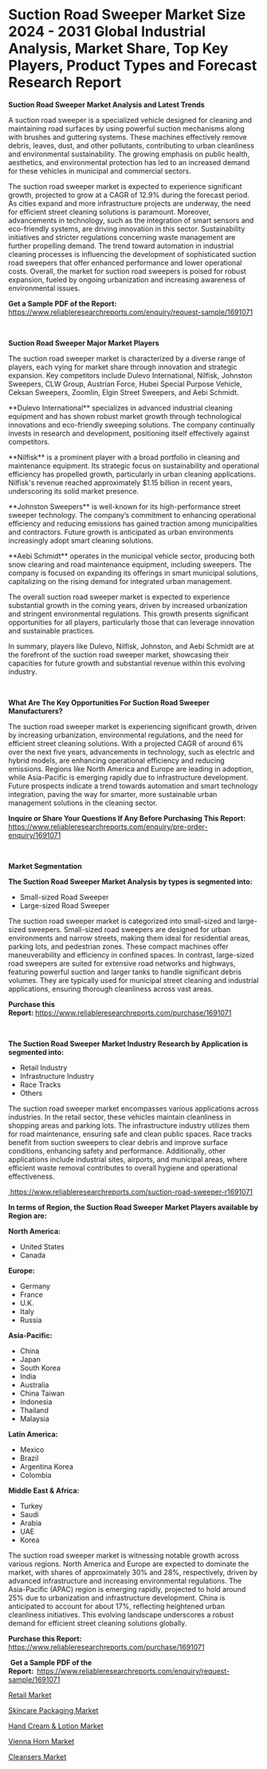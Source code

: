 <p><h1>Suction Road Sweeper Market Size 2024 - 2031 Global Industrial Analysis, Market Share, Top Key Players, Product Types and Forecast Research Report</h1></p><p><strong>Suction Road Sweeper Market Analysis and Latest Trends</strong></p>
<p><p>A suction road sweeper is a specialized vehicle designed for cleaning and maintaining road surfaces by using powerful suction mechanisms along with brushes and guttering systems. These machines effectively remove debris, leaves, dust, and other pollutants, contributing to urban cleanliness and environmental sustainability. The growing emphasis on public health, aesthetics, and environmental protection has led to an increased demand for these vehicles in municipal and commercial sectors.</p><p>The suction road sweeper market is expected to experience significant growth, projected to grow at a CAGR of 12.9% during the forecast period. As cities expand and more infrastructure projects are underway, the need for efficient street cleaning solutions is paramount. Moreover, advancements in technology, such as the integration of smart sensors and eco-friendly systems, are driving innovation in this sector. Sustainability initiatives and stricter regulations concerning waste management are further propelling demand. The trend toward automation in industrial cleaning processes is influencing the development of sophisticated suction road sweepers that offer enhanced performance and lower operational costs. Overall, the market for suction road sweepers is poised for robust expansion, fueled by ongoing urbanization and increasing awareness of environmental issues.</p></p>
<p><strong>Get a Sample PDF of the Report:&nbsp;</strong> <a href="https://www.reliableresearchreports.com/enquiry/request-sample/1691071?utm_campaign=1692&utm_medium=2&utm_source=Github&utm_content=ia&utm_term=17102024&utm_id=suction-road-sweeper">https://www.reliableresearchreports.com/enquiry/request-sample/1691071</a></p>
<p>&nbsp;</p>
<p><strong>Suction Road Sweeper Major Market Players</strong></p>
<p><p>The suction road sweeper market is characterized by a diverse range of players, each vying for market share through innovation and strategic expansion. Key competitors include Dulevo International, Nilfisk, Johnston Sweepers, CLW Group, Austrian Force, Hubei Special Purpose Vehicle, Ceksan Sweepers, Zoomlin, Elgin Street Sweepers, and Aebi Schmidt.</p><p>**Dulevo International** specializes in advanced industrial cleaning equipment and has shown robust market growth through technological innovations and eco-friendly sweeping solutions. The company continually invests in research and development, positioning itself effectively against competitors.</p><p>**Nilfisk** is a prominent player with a broad portfolio in cleaning and maintenance equipment. Its strategic focus on sustainability and operational efficiency has propelled growth, particularly in urban cleaning applications. Nilfisk's revenue reached approximately $1.15 billion in recent years, underscoring its solid market presence.</p><p>**Johnston Sweepers** is well-known for its high-performance street sweeper technology. The company’s commitment to enhancing operational efficiency and reducing emissions has gained traction among municipalities and contractors. Future growth is anticipated as urban environments increasingly adopt smart cleaning solutions.</p><p>**Aebi Schmidt** operates in the municipal vehicle sector, producing both snow clearing and road maintenance equipment, including sweepers. The company is focused on expanding its offerings in smart municipal solutions, capitalizing on the rising demand for integrated urban management.</p><p>The overall suction road sweeper market is expected to experience substantial growth in the coming years, driven by increased urbanization and stringent environmental regulations. This growth presents significant opportunities for all players, particularly those that can leverage innovation and sustainable practices.</p><p>In summary, players like Dulevo, Nilfisk, Johnston, and Aebi Schmidt are at the forefront of the suction road sweeper market, showcasing their capacities for future growth and substantial revenue within this evolving industry.</p></p>
<p>&nbsp;</p>
<p><strong>What Are The Key Opportunities For Suction Road Sweeper Manufacturers?</strong></p>
<p><p>The suction road sweeper market is experiencing significant growth, driven by increasing urbanization, environmental regulations, and the need for efficient street cleaning solutions. With a projected CAGR of around 6% over the next five years, advancements in technology, such as electric and hybrid models, are enhancing operational efficiency and reducing emissions. Regions like North America and Europe are leading in adoption, while Asia-Pacific is emerging rapidly due to infrastructure development. Future prospects indicate a trend towards automation and smart technology integration, paving the way for smarter, more sustainable urban management solutions in the cleaning sector.</p></p>
<p><strong>Inquire or Share Your Questions If Any Before Purchasing This Report:</strong> <a href="https://www.reliableresearchreports.com/enquiry/pre-order-enquiry/1691071?utm_campaign=1692&utm_medium=2&utm_source=Github&utm_content=ia&utm_term=17102024&utm_id=suction-road-sweeper">https://www.reliableresearchreports.com/enquiry/pre-order-enquiry/1691071</a></p>
<p>&nbsp;</p>
<p><strong>Market Segmentation</strong></p>
<p><strong>The Suction Road Sweeper Market Analysis by types is segmented into:</strong></p>
<p><ul><li>Small-sized Road Sweeper</li><li>Large-sized Road Sweeper</li></ul></p>
<p><p>The suction road sweeper market is categorized into small-sized and large-sized sweepers. Small-sized road sweepers are designed for urban environments and narrow streets, making them ideal for residential areas, parking lots, and pedestrian zones. These compact machines offer maneuverability and efficiency in confined spaces. In contrast, large-sized road sweepers are suited for extensive road networks and highways, featuring powerful suction and larger tanks to handle significant debris volumes. They are typically used for municipal street cleaning and industrial applications, ensuring thorough cleanliness across vast areas.</p></p>
<p><strong>Purchase this Report:&nbsp;</strong><a href="https://www.reliableresearchreports.com/purchase/1691071?utm_campaign=1692&utm_medium=2&utm_source=Github&utm_content=ia&utm_term=17102024&utm_id=suction-road-sweeper">https://www.reliableresearchreports.com/purchase/1691071</a></p>
<p>&nbsp;</p>
<p><strong>The Suction Road Sweeper Market Industry Research by Application is segmented into:</strong></p>
<p><ul><li>Retail Industry</li><li>Infrastructure Industry</li><li>Race Tracks</li><li>Others</li></ul></p>
<p><p>The suction road sweeper market encompasses various applications across industries. In the retail sector, these vehicles maintain cleanliness in shopping areas and parking lots. The infrastructure industry utilizes them for road maintenance, ensuring safe and clean public spaces. Race tracks benefit from suction sweepers to clear debris and improve surface conditions, enhancing safety and performance. Additionally, other applications include industrial sites, airports, and municipal areas, where efficient waste removal contributes to overall hygiene and operational effectiveness.</p></p>
<p><a href="https://www.reliableresearchreports.com/suction-road-sweeper-r1691071?utm_campaign=1692&utm_medium=2&utm_source=Github&utm_content=ia&utm_term=17102024&utm_id=suction-road-sweeper">&nbsp;https://www.reliableresearchreports.com/suction-road-sweeper-r1691071</a></p>
<p><strong>In terms of Region, the Suction Road Sweeper Market Players available by Region are:</strong></p>
<p>
    <p> <strong> North America: </strong>
        <ul>
            <li>United States</li>
            <li>Canada</li>
        </ul>
        </p> 
    <p> <strong> Europe: </strong>
        <ul>
            <li>Germany</li>
            <li>France</li>
            <li>U.K.</li>
            <li>Italy</li>
            <li>Russia</li>
        </ul>
        </p> 
    <p> <strong> Asia-Pacific: </strong>
        <ul>
            <li>China</li>
            <li>Japan</li>
            <li>South Korea</li>
            <li>India</li>
            <li>Australia</li>
            <li>China Taiwan</li>
            <li>Indonesia</li>
            <li>Thailand</li>
            <li>Malaysia</li>
        </ul>
        </p> 
    <p> <strong> Latin America: </strong>
        <ul>
            <li>Mexico</li>
            <li>Brazil</li>
            <li>Argentina Korea</li>
            <li>Colombia</li>
        </ul>
        </p> 
    <p> <strong> Middle East & Africa: </strong>
        <ul>
            <li>Turkey</li>
            <li>Saudi</li>
            <li>Arabia</li>
            <li>UAE</li>
            <li>Korea</li>
        </ul>
    </p>
    </p>
<p><p>The suction road sweeper market is witnessing notable growth across various regions. North America and Europe are expected to dominate the market, with shares of approximately 30% and 28%, respectively, driven by advanced infrastructure and increasing environmental regulations. The Asia-Pacific (APAC) region is emerging rapidly, projected to hold around 25% due to urbanization and infrastructure development. China is anticipated to account for about 17%, reflecting heightened urban cleanliness initiatives. This evolving landscape underscores a robust demand for efficient street cleaning solutions globally.</p></p>
<p><strong>Purchase this Report: </strong><a href="https://www.reliableresearchreports.com/purchase/1691071?utm_campaign=1692&utm_medium=2&utm_source=Github&utm_content=ia&utm_term=17102024&utm_id=suction-road-sweeper">https://www.reliableresearchreports.com/purchase/1691071</a></p>
<p>&nbsp;<strong>Get a Sample PDF of the Report:&nbsp;&nbsp;</strong><a href="https://www.reliableresearchreports.com/enquiry/request-sample/1691071?utm_campaign=1692&utm_medium=2&utm_source=Github&utm_content=ia&utm_term=17102024&utm_id=suction-road-sweeper">https://www.reliableresearchreports.com/enquiry/request-sample/1691071</a></p>
<p><strong></strong></p>
<p><p><a href="https://www.linkedin.com/pulse/retail-market-size-share-analysis-growth-trends-forecasts-0rrzc?utm_campaign=1692&utm_medium=2&utm_source=Github&utm_content=ia&utm_term=17102024&utm_id=suction-road-sweeper">Retail Market</a></p><p><a href="https://www.linkedin.com/pulse/skincare-packaging-landscape-product-spectrum-market-trajectories-ae7qc?utm_campaign=1692&utm_medium=2&utm_source=Github&utm_content=ia&utm_term=17102024&utm_id=suction-road-sweeper">Skincare Packaging Market</a></p><p><a href="https://www.linkedin.com/pulse/unveiling-market-trends-global-hand-cream-lotion-growth-regional-o8x4c?utm_campaign=1692&utm_medium=2&utm_source=Github&utm_content=ia&utm_term=17102024&utm_id=suction-road-sweeper">Hand Cream & Lotion Market</a></p><p><a href="https://www.linkedin.com/pulse/strategic-roadmap-global-vienna-horn-market-insights-opportunities-zq9af?utm_campaign=1692&utm_medium=2&utm_source=Github&utm_content=ia&utm_term=17102024&utm_id=suction-road-sweeper">Vienna Horn Market</a></p><p><a href="https://www.linkedin.com/pulse/global-cleansers-market-focus-product-type-face-cleansersbody-amiwc?utm_campaign=1692&utm_medium=2&utm_source=Github&utm_content=ia&utm_term=17102024&utm_id=suction-road-sweeper">Cleansers Market</a></p></p>